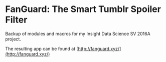 # FanGuard: The Smart Tumblr Spoiler Filter
Backup of modules and macros for my Insight Data Science SV 2016A project.

The resulting app can be found at [http://fanguard.xyz/](http://fanguard.xyz/)

